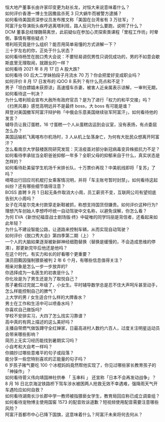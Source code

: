 恒大地产董事长由许家印变更为赵长龙，对恒大来说意味着什么？  
如何评价香港一博士生因撒盐杀死 3 只大蜗牛而被警方逮捕？  
如何看待美国资深参议员发布推文称「美国在台湾省有 3 万驻军」？  
阿富汗女导演街头疾呼逃离塔利班，路人反问为什么要跑，说明了什么？  
DCM 董事总经理魏萌离世，此前疑似在参加心灵探索类课程「里程工作坊」时晕倒，事情有哪些疑点？  
塔利班究竟是什么组织？能否用简单易懂的方式讲解一下？  
三十岁左右的你，正处于什么状态？  
如何看待杨笠在脱口秀大会说：不要轻易调侃男性只调侃成功的，男的不如意会歇斯底里无理取闹，就跟女的一样？  
如何看待 2021 年 8 月 17 日 A 股大跌?  
如何看待 00 后大二学妹拍段子月流水 70 万？你会把爱好变成职业吗？  
如何评价 8 月 17 日发布的 iQOO 8 系列？有什么亮点和不足？  
男子「坦白嫖娼未获原谅」高速撞车杀妻，被害人近亲属表示谅解，一审判无期，如何看待这一判决？  
为什么塔利班会宣布大赦所有政府官员？是为了进行「权力的和平交接」吗？  
《扫黑风暴》感觉高明远并不是最终 boss，大 boss 有可能是谁？  
拜登对美国撤军阿富汗辩护称「中俄会乐意美国继续驻军阿富汗」，如何看待他的发言？  
辅导员让我订蛋糕，16 寸蛋糕一个人从蛋糕店运到会议室，没有表扬，有点委屈怎么办？  
美国运输机飞离喀布尔机场时，3 人从机上坠落身亡，为何有大批民众想离开阿富汗？  
怎么看南京大学鼓楼医院研究发现：灭活疫苗对部分新冠病毒变异株抵抗力不足？  
如何看待李承铉当全职爸爸抑郁一年多？全职父母的抑郁来自于什么，真实状态是怎样的？  
如何看待赴美留学生机场千米排长队，十万票价再现？中美航线即将「复苏」了吗？  
嘀嗒出行回应司机棍打女乘客情况明，并将「车主账号暂时封禁」，如何看待这起纠纷？还有哪些细节值得注意？  
BOSS 直聘 9 月 1 日起无条件取消大小周，员工薪资不变，互联网公司有望彻底告别大小周吗？  
女子在鸿星尔克未付款穿走新鞋被抓，称想支持国货但嫌贵。如何评价这种行为?  
理想汽车创始人李想呼吁统一自动驾驶中文名称，以避免误解，你怎么看？  
为何 EVA《新世纪福音战士剧场版·终》中碇唯的同学玛丽是背信者，还看起来如此年轻？  
为什么不建设智能公路，让道路来控制车辆，从而实现自动驾驶？  
如何评价《脱口秀大会》第四季第二期（上）？  
一个人的大脑如果逐渐被新鲜神经细胞替换（替换是缓慢的，不会造成思维的停滞），那更新完毕后他还是他吗？  
在这个时代，有实力和长的好看哪个更重要？  
演员田蕤因强制猥亵被判 2 年 6 个月，有哪些信息值得关注？  
相亲对象是怎么一步一步放弃的?  
你选择成为一名医生的初衷是什么？  
你化妆是为了男生还是为了取悦自己？  
孩子暑假过完就二年级了，小女生。平时辅导数学总是忍不住大声呵斥甚至动手，怎么样能控制自己的脾气？  
上大学的男 / 女生适合什么样的大牌香水？  
男士在工作和生活中可以喷香水吗？  
你喜欢自己做饭吗?  
学校不安排实习，大四了怎么找实习靠谱？  
高中真的有网上描述的这么美好吗？  
主播自带燃气做饭蹲守全红婵家，日最高进村人数约六百人，过度关注明星运动员会带来哪些影响？  
简历上无实习经历能找到暑期实习吗？  
小自考和大自考一样吗？  
你摘抄过哪些意难平的句子或段落？  
能分享一些您特别喜欢的正能量的句子吗？  
6 岁孩子赌气要吃 100 个冰棍妈妈竟然帮他实现了，你见过哪些家长教育孩子的「神操作」？  
如何看待菅义伟向靖国神社供奉 「 玉串料 」 还宣称「日本不会再发动战争」？  
8 月 16 日北京海淀铁路桥下驾车涉水被困两人抢救无效不幸遇难，强降雨天气开车遇险应如何自救？  
如何看待湖南长沙长郡中学一教师被指猥亵女学生，教育局回应称已成立调查组？  
如何看待宠物博主使用国窖 1573 的配音败诉道歉？短视频使用配音需要注意哪些风险？  
阿富汗首都市中心已降下国旗，这意味着什么？阿富汗未来将何去何从？  
